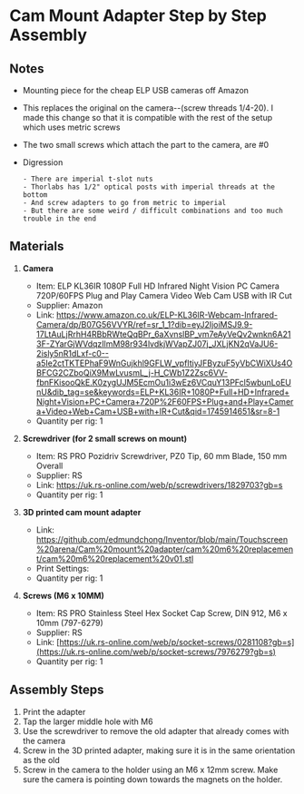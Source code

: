 # Cam Mount Adapter Step by Step Assembly 

## Notes
- Mounting piece for the cheap ELP USB cameras off Amazon
- This replaces the original on the camera--(screw threads 1/4-20). I made this change so that it is compatible with the rest of the setup which uses metric screws
- The two small screws which attach the part to the camera, are #0
- Digression
  
      - There are imperial t-slot nuts
      - Thorlabs has 1/2" optical posts with imperial threads at the bottom
      - And screw adapters to go from metric to imperial
      - But there are some weird / difficult combinations and too much trouble in the end

## Materials
1. **Camera**
    - Item: ELP KL36IR 1080P Full HD Infrared Night Vision PC Camera 720P/60FPS Plug and Play Camera Video Web Cam USB with IR Cut
    - Supplier: Amazon
    - Link: https://www.amazon.co.uk/ELP-KL36IR-Webcam-Infrared-Camera/dp/B07G56VVYR/ref=sr_1_1?dib=eyJ2IjoiMSJ9.9-17LtAuLjRrhH4RBbRWteQqBPr_6aXvnslBP_vm7eAyVeQv2wnkn6A213F-ZYarGjWVdqzIlmM98r934lvdkjWVapZJ07j_JXLjKN2qVaJU6-2isly5nR1dLxf-c0--a5Ie2ctTKTEPhaF9WnGujkhl9GFLW_vpfItiyJFByzuF5yVbCWiXUs4OBFCG2CZboQiX9MwLvusmL_j-H_CWb1Z2Zsc6VV-fbnFKisooQkE.K0zygUJM5EcmOu1i3wEz6VCquY13PFcl5wbunLoEUnU&dib_tag=se&keywords=ELP+KL36IR+1080P+Full+HD+Infrared+Night+Vision+PC+Camera+720P%2F60FPS+Plug+and+Play+Camera+Video+Web+Cam+USB+with+IR+Cut&qid=1745914651&sr=8-1
    - Quantity per rig: 1

2. **Screwdriver (for 2 small screws on mount)**
    - Item: RS PRO Pozidriv Screwdriver, PZ0 Tip, 60 mm Blade, 150 mm Overall
    - Supplier: RS
    - Link: https://uk.rs-online.com/web/p/screwdrivers/1829703?gb=s
    - Quantity per rig: 1
  
3. **3D printed cam mount adapter**
    - Link: https://github.com/edmundchong/Inventor/blob/main/Touchscreen%20arena/Cam%20mount%20adapter/cam%20m6%20replacement/cam%20m6%20replacement%20v01.stl
    - Print Settings: 
    - Quantity per rig: 1
  
4. **Screws (M6 x 10MM)**
     - Item: RS PRO Stainless Steel Hex Socket Cap Screw, DIN 912, M6 x 10mm (797-6279)
     - Supplier: RS
     - Link: [https://uk.rs-online.com/web/p/socket-screws/0281108?gb=s](https://uk.rs-online.com/web/p/socket-screws/7976279?gb=s)
     - Quantity per rig: 1

## Assembly Steps
1. Print the adapter
2. Tap the larger middle hole with M6
3. Use the screwdriver to remove the old adapter that already comes with the camera
4. Screw in the 3D printed adapter, making sure it is in the same orientation as the old
5. Screw in the camera to the holder using an M6 x 12mm screw. Make sure the camera is pointing down towards the magnets on the holder. 
     

